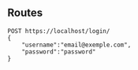 ## Routes
```
POST https://localhost/login/
{
    "username":"email@exemple.com",
    "password":"password"
}
```
